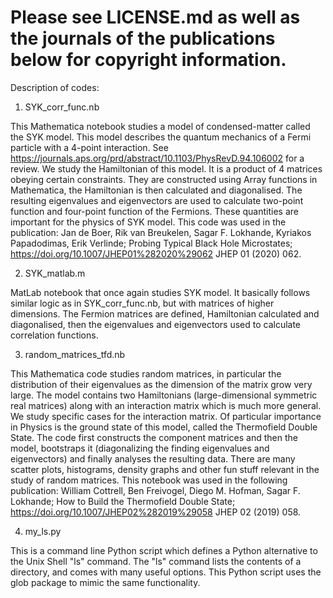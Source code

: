 # Please see LICENSE.md as well as the journals of the publications below for copyright information.

Description of codes:

1. SYK_corr_func.nb

This Mathematica notebook studies a model of condensed-matter called the SYK model. This model describes the quantum mechanics of a Fermi particle with a 4-point interaction. See https://journals.aps.org/prd/abstract/10.1103/PhysRevD.94.106002 for a review. We study the Hamiltonian of this model. It is a product of 4 matrices obeying certain constraints. They are constructed using Array functions in Mathematica, the Hamiltonian is then calculated and diagonalised. The resulting eigenvalues and eigenvectors are used to calculate two-point function and four-point function of the Fermions. These quantities are important for the physics of SYK model. This code was used in the publication: Jan de Boer, Rik van Breukelen, Sagar F. Lokhande, Kyriakos Papadodimas, Erik Verlinde; Probing Typical Black Hole Microstates; https://doi.org/10.1007/JHEP01%282020%29062 JHEP 01 (2020) 062.

2. SYK_matlab.m

MatLab notebook that once again studies SYK model. It basically follows similar logic as in SYK_corr_func.nb, but with matrices of higher dimensions. The Fermion matrices are defined, Hamiltonian calculated and diagonalised, then the eigenvalues and eigenvectors used to calculate correlation functions. 

3. random_matrices_tfd.nb

This Mathematica code studies random matrices, in particular the distribution of their eigenvalues as the dimension of the matrix grow very large. The model contains two Hamiltonians (large-dimensional symmetric real matrices) along with an interaction matrix which is much more general. We study specific cases for the interaction matrix. Of particular importance in Physics is the ground state of this model, called the Thermofield Double State. The code first constructs the component matrices and then the model, bootstraps it (diagonalizing the finding eigenvalues and eigenvectors) and finally analyses the resulting data. There are many scatter plots, histograms, density graphs and other fun stuff relevant in the study of random matrices. This notebook was used in the following publication:
William Cottrell, Ben Freivogel, Diego M. Hofman, Sagar F. Lokhande; How to Build the Thermofield Double State; https://doi.org/10.1007/JHEP02%282019%29058 JHEP 02 (2019) 058.

4. my_ls.py

This is a command line Python script which defines a Python alternative to the Unix Shell "ls" command. The "ls" command lists the contents of a directory, and comes with many useful options. This Python script uses the glob package to mimic the same functionality.
